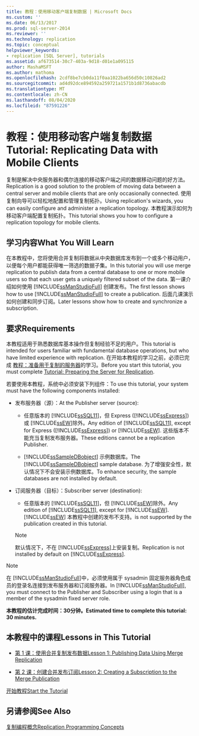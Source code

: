 ```yaml
---
title: 教程：使用移动客户端复制数据 | Microsoft Docs
ms.custom: ''
ms.date: 06/13/2017
ms.prod: sql-server-2014
ms.reviewer: ''
ms.technology: replication
ms.topic: conceptual
helpviewer_keywords:
- replication [SQL Server], tutorials
ms.assetid: af673514-30c7-403a-9d18-d01e1a095115
author: MashaMSFT
ms.author: mathoma
ms.openlocfilehash: 2cdf8be7cb0da11f0aa1022ba656d50c10826ad2
ms.sourcegitcommit: ad4d92dce894592a259721a1571b1d8736abacdb
ms.translationtype: MT
ms.contentlocale: zh-CN
ms.lasthandoff: 08/04/2020
ms.locfileid: "87591226"
---
```

# <a name="tutorial-replicating-data-with-mobile-clients"></a><span data-ttu-id="828eb-102">教程：使用移动客户端复制数据</span><span class="sxs-lookup"><span data-stu-id="828eb-102">Tutorial: Replicating Data with Mobile Clients</span></span>
  <span data-ttu-id="828eb-103">复制是解决中央服务器和偶尔连接的移动客户端之间的数据移动问题的好方法。</span><span class="sxs-lookup"><span data-stu-id="828eb-103">Replication is a good solution to the problem of moving data between a central server and mobile clients that are only occasionally connected.</span></span> <span data-ttu-id="828eb-104">使用复制向导可以轻松地配置和管理复制拓扑。</span><span class="sxs-lookup"><span data-stu-id="828eb-104">Using replication's wizards, you can easily configure and administer a replication topology.</span></span> <span data-ttu-id="828eb-105">本教程演示如何为移动客户端配置复制拓扑。</span><span class="sxs-lookup"><span data-stu-id="828eb-105">This tutorial shows you how to configure a replication topology for mobile clients.</span></span>  
  
## <a name="what-you-will-learn"></a><span data-ttu-id="828eb-106">学习内容</span><span class="sxs-lookup"><span data-stu-id="828eb-106">What You Will Learn</span></span>  
 <span data-ttu-id="828eb-107">在本教程中，您将使用合并复制将数据从中央数据库发布到一个或多个移动用户，以便每个用户都能获得唯一筛选的数据子集。</span><span class="sxs-lookup"><span data-stu-id="828eb-107">In this tutorial you will use merge replication to publish data from a central database to one or more mobile users so that each user gets a uniquely filtered subset of the data.</span></span> <span data-ttu-id="828eb-108">第一课介绍如何使用 [!INCLUDE[ssManStudioFull](../../includes/ssmanstudiofull-md.md)] 创建发布。</span><span class="sxs-lookup"><span data-stu-id="828eb-108">The first lesson shows how to use [!INCLUDE[ssManStudioFull](../../includes/ssmanstudiofull-md.md)] to create a publication.</span></span> <span data-ttu-id="828eb-109">后面几课演示如何创建和同步订阅。</span><span class="sxs-lookup"><span data-stu-id="828eb-109">Later lessons show how to create and synchronize a subscription.</span></span>  
  
## <a name="requirements"></a><span data-ttu-id="828eb-110">要求</span><span class="sxs-lookup"><span data-stu-id="828eb-110">Requirements</span></span>  
 <span data-ttu-id="828eb-111">本教程适用于熟悉数据库基本操作但复制经验不足的用户。</span><span class="sxs-lookup"><span data-stu-id="828eb-111">This tutorial is intended for users familiar with fundamental database operations, but who have limited experience with replication.</span></span> <span data-ttu-id="828eb-112">在开始本教程的学习之前，必须已完成 [教程：准备用于复制的服务器](tutorial-preparing-the-server-for-replication.md)的学习。</span><span class="sxs-lookup"><span data-stu-id="828eb-112">Before you start this tutorial, you must complete [Tutorial: Preparing the Server for Replication](tutorial-preparing-the-server-for-replication.md).</span></span>  
  
 <span data-ttu-id="828eb-113">若要使用本教程，系统中必须安装下列组件：</span><span class="sxs-lookup"><span data-stu-id="828eb-113">To use this tutorial, your system must have the following components installed:</span></span>  
  
-   <span data-ttu-id="828eb-114">发布服务器（源）：</span><span class="sxs-lookup"><span data-stu-id="828eb-114">At the Publisher server (source):</span></span>  
  
    -   <span data-ttu-id="828eb-115">任意版本的 [!INCLUDE[ssSQL11](../../includes/sssql11-md.md)]，但 Express ([!INCLUDE[ssExpress](../../includes/ssexpress-md.md)]) 或 [!INCLUDE[ssEW](../../includes/ssew-md.md)]除外。</span><span class="sxs-lookup"><span data-stu-id="828eb-115">Any edition of [!INCLUDE[ssSQL11](../../includes/sssql11-md.md)], except for Express ([!INCLUDE[ssExpress](../../includes/ssexpress-md.md)]) or [!INCLUDE[ssEW](../../includes/ssew-md.md)].</span></span> <span data-ttu-id="828eb-116">这些版本不能充当复制发布服务器。</span><span class="sxs-lookup"><span data-stu-id="828eb-116">These editions cannot be a replication Publisher.</span></span>  
  
    -   <span data-ttu-id="828eb-117">[!INCLUDE[ssSampleDBobject](../../includes/sssampledbobject-md.md)] 示例数据库。</span><span class="sxs-lookup"><span data-stu-id="828eb-117">The [!INCLUDE[ssSampleDBobject](../../includes/sssampledbobject-md.md)] sample database.</span></span> <span data-ttu-id="828eb-118">为了增强安全性，默认情况下不会安装示例数据库。</span><span class="sxs-lookup"><span data-stu-id="828eb-118">To enhance security, the sample databases are not installed by default.</span></span>  
  
-   <span data-ttu-id="828eb-119">订阅服务器（目标）：</span><span class="sxs-lookup"><span data-stu-id="828eb-119">Subscriber server (destination):</span></span>  
  
    -   <span data-ttu-id="828eb-120">任意版本的 [!INCLUDE[ssSQL11](../../includes/sssql11-md.md)]，但 [!INCLUDE[ssEW](../../includes/ssew-md.md)]除外。</span><span class="sxs-lookup"><span data-stu-id="828eb-120">Any edition of [!INCLUDE[ssSQL11](../../includes/sssql11-md.md)], except for [!INCLUDE[ssEW](../../includes/ssew-md.md)].</span></span> [!INCLUDE[ssEW](../../includes/ssew-md.md)] <span data-ttu-id="828eb-121">本教程中创建的发布不支持。</span><span class="sxs-lookup"><span data-stu-id="828eb-121">is not supported by the publication created in this tutorial.</span></span>  
  
    > [!NOTE]  
    >  <span data-ttu-id="828eb-122">默认情况下，不在 [!INCLUDE[ssExpress](../../includes/ssexpress-md.md)]上安装复制。</span><span class="sxs-lookup"><span data-stu-id="828eb-122">Replication is not installed by default on [!INCLUDE[ssExpress](../../includes/ssexpress-md.md)].</span></span>  
  
> [!NOTE]  
>  <span data-ttu-id="828eb-123">在 [!INCLUDE[ssManStudioFull](../../includes/ssmanstudiofull-md.md)]中，必须使用属于 sysadmin 固定服务器角色成员的登录名连接到发布服务器和订阅服务器。</span><span class="sxs-lookup"><span data-stu-id="828eb-123">In [!INCLUDE[ssManStudioFull](../../includes/ssmanstudiofull-md.md)], you must connect to the Publisher and Subscriber using a login that is a member of the sysadmin fixed server role.</span></span>  
  
 <span data-ttu-id="828eb-124">**本教程的估计完成时间：30分钟。**</span><span class="sxs-lookup"><span data-stu-id="828eb-124">**Estimated time to complete this tutorial: 30 minutes.**</span></span>  
  
## <a name="lessons-in-this-tutorial"></a><span data-ttu-id="828eb-125">本教程中的课程</span><span class="sxs-lookup"><span data-stu-id="828eb-125">Lessons in This Tutorial</span></span>  
  
-   [<span data-ttu-id="828eb-126">第 1 课：使用合并复制发布数据</span><span class="sxs-lookup"><span data-stu-id="828eb-126">Lesson 1: Publishing Data Using Merge Replication</span></span>](lesson-1-publishing-data-using-merge-replication.md)  
  
-   [<span data-ttu-id="828eb-127">第 2 课：创建合并发布订阅</span><span class="sxs-lookup"><span data-stu-id="828eb-127">Lesson 2: Creating a Subscription to the Merge Publication</span></span>](lesson-2-creating-a-subscription-to-the-merge-publication.md)  
  
 [<span data-ttu-id="828eb-128">开始教程</span><span class="sxs-lookup"><span data-stu-id="828eb-128">Start the Tutorial</span></span>](merge/merge-replication.md)  
  
## <a name="see-also"></a><span data-ttu-id="828eb-129">另请参阅</span><span class="sxs-lookup"><span data-stu-id="828eb-129">See Also</span></span>  
 [<span data-ttu-id="828eb-130">复制编程概念</span><span class="sxs-lookup"><span data-stu-id="828eb-130">Replication Programming Concepts</span></span>](concepts/replication-programming-concepts.md)  
  
  
